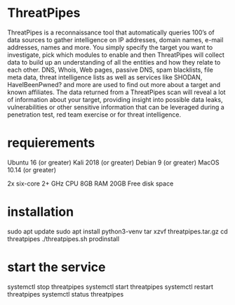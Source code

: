 # ThreatPipes
ThreatPipes is a reconnaissance tool that automatically queries 100’s of data sources to gather intelligence on IP addresses, domain names, e-mail addresses, names and more.
You simply specify the target you want to investigate, pick which modules to enable and then ThreatPipes will collect data to build up an understanding of all the entities and how they relate to each other.
DNS, Whois, Web pages, passive DNS, spam blacklists, file meta data, threat intelligence lists as well as services like SHODAN, HaveIBeenPwned? and more are used to find out more about a target and known affiliates.
The data returned from a ThreatPipes scan will reveal a lot of information about your target, providing insight into possible data leaks, vulnerabilities or other sensitive information that can be leveraged during a penetration test, red team exercise or for threat intelligence.

# requierements
Ubuntu 16 (or greater)
Kali 2018 (or greater)
Debian 9 (or greater)
MacOS 10.14 (or greater)

2x six-core
2+ GHz CPU
8GB RAM
20GB Free disk space

# installation
sudo apt update
sudo apt install python3-venv
tar xzvf threatpipes.tar.gz
cd threatpipes
./threatpipes.sh prodinstall

# start the service
systemctl stop threatpipes
systemctl start threatpipes
systemctl restart threatpipes
systemctl status threatpipes
